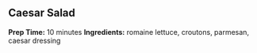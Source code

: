 ## Caesar Salad
**Prep Time:** 10 minutes
**Ingredients:** romaine lettuce, croutons, parmesan, caesar dressing
